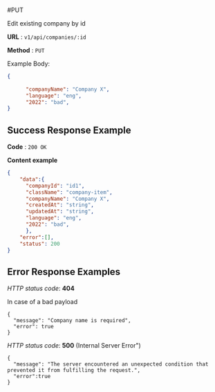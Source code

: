 #PUT

Edit existing company by id

**URL** : `v1/api/companies/:id`

**Method** : `PUT`


Example Body:
```json
{
   
      "companyName": "Company X", 
      "language": "eng", 
      "2022": "bad", 
}
```

## Success Response Example

**Code** : `200 OK`

**Content example**

```json
{
    "data":{
      "companyId": "id1",
      "className": "company-item",
      "companyName": "Company X",
      "createdAt": "string",
      "updatedAt": "string",
      "language": "eng",
      "2022": "bad",
      },
    "error":[],
    "status": 200
}
```

## Error Response Examples

*HTTP status code*: **404**

In case of a bad payload

    {
      "message": "Company name is required",
      "error": true
    }

*HTTP status code*: **500** (Internal Server Error")

    {
      "message": "The server encountered an unexpected condition that prevented it from fulfilling the request.",
      "error":true
    }